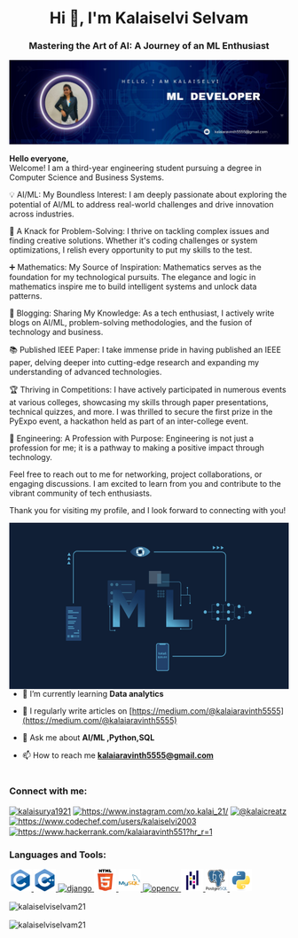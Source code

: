 <h1 align="center">Hi 👋, I'm Kalaiselvi Selvam</h1>
<h3 align="center">Mastering the Art of AI: A Journey of an ML Enthusiast</h3>

![image](https://github.com/KalaiselviSelvam21/KalaiselviSelvam21/blob/9c0b5d8da36158fcb6fa11c1196b0f10e39ed51b/Navy%20And%20White%20Geometric%20Technology%20%20LinkedIn%20Banner.jpg)
<p><b>Hello everyone,</b>
<br>
Welcome! I am a third-year engineering student pursuing a degree in Computer Science and Business Systems.

💡 AI/ML: My Boundless Interest:
I am deeply passionate about exploring the potential of AI/ML to address real-world challenges and drive innovation across industries.

🧠 A Knack for Problem-Solving:
I thrive on tackling complex issues and finding creative solutions. Whether it's coding challenges or system optimizations, I relish every opportunity to put my skills to the test.

➕ Mathematics: My Source of Inspiration:
Mathematics serves as the foundation for my technological pursuits. The elegance and logic in mathematics inspire me to build intelligent systems and unlock data patterns.

📝 Blogging: Sharing My Knowledge:
As a tech enthusiast, I actively write blogs on AI/ML, problem-solving methodologies, and the fusion of technology and business.

📚 Published IEEE Paper:
I take immense pride in having published an IEEE paper, delving deeper into cutting-edge research and expanding my understanding of advanced technologies.

🏆 Thriving in Competitions:
I have actively participated in numerous events at various colleges, showcasing my skills through paper presentations, technical quizzes, and more. I was thrilled to secure the first prize in the PyExpo event, a hackathon held as part of an inter-college event.

🔧 Engineering: A Profession with Purpose:
Engineering is not just a profession for me; it is a pathway to making a positive impact through technology.

Feel free to reach out to me for networking, project collaborations, or engaging discussions. I am excited to learn from you and contribute to the vibrant community of tech enthusiasts.

Thank you for visiting my profile, and I look forward to connecting with you!</p>
<img align="right" height=300px src="https://github.com/KalaiselviSelvam21/KalaiselviSelvam21/blob/0ec154b743a090afe0dc7b554cda02df8d28131b/12eca-machine-learning.gif">


- 🌱 I’m currently learning **Data analytics**

- 📝 I regularly write articles on [https://medium.com/@kalaiaravinth5555](https://medium.com/@kalaiaravinth5555)

- 💬 Ask me about **AI/ML ,Python,SQL**

- 📫 How to reach me **kalaiaravinth5555@gmail.com**<br><br>

<h3 align="left">Connect with me:</h3>
<p align="left">
<a href="https://twitter.com/kalaisurya1921" target="blank"><img align="center" src="https://raw.githubusercontent.com/rahuldkjain/github-profile-readme-generator/master/src/images/icons/Social/twitter.svg" alt="kalaisurya1921" height="30" width="40" /></a>
<a href="https://instagram.com/https://www.instagram.com/xo.kalai_21/" target="blank"><img align="center" src="https://raw.githubusercontent.com/rahuldkjain/github-profile-readme-generator/master/src/images/icons/Social/instagram.svg" alt="https://www.instagram.com/xo.kalai_21/" height="30" width="40" /></a>
<a href="https://medium.com/@kalaicreatz" target="blank"><img align="center" src="https://raw.githubusercontent.com/rahuldkjain/github-profile-readme-generator/master/src/images/icons/Social/medium.svg" alt="@kalaicreatz" height="30" width="40" /></a>
<a href="https://www.codechef.com/users/https://www.codechef.com/users/kalaiselvi2003" target="blank"><img align="center" src="https://cdn.jsdelivr.net/npm/simple-icons@3.1.0/icons/codechef.svg" alt="https://www.codechef.com/users/kalaiselvi2003" height="30" width="40" /></a>
<a href="https://www.hackerrank.com/https://www.hackerrank.com/kalaiaravinth551?hr_r=1" target="blank"><img align="center" src="https://raw.githubusercontent.com/rahuldkjain/github-profile-readme-generator/master/src/images/icons/Social/hackerrank.svg" alt="https://www.hackerrank.com/kalaiaravinth551?hr_r=1" height="30" width="40" /></a>
</p>

<h3 align="left">Languages and Tools:</h3>
<p align="left"> <a href="https://www.cprogramming.com/" target="_blank" rel="noreferrer"> <img src="https://raw.githubusercontent.com/devicons/devicon/master/icons/c/c-original.svg" alt="c" width="40" height="40"/> </a> <a href="https://www.w3schools.com/cpp/" target="_blank" rel="noreferrer"> <img src="https://raw.githubusercontent.com/devicons/devicon/master/icons/cplusplus/cplusplus-original.svg" alt="cplusplus" width="40" height="40"/> </a> <a href="https://www.djangoproject.com/" target="_blank" rel="noreferrer"> <img src="https://cdn.worldvectorlogo.com/logos/django.svg" alt="django" width="40" height="40"/> </a> <a href="https://www.w3.org/html/" target="_blank" rel="noreferrer"> <img src="https://raw.githubusercontent.com/devicons/devicon/master/icons/html5/html5-original-wordmark.svg" alt="html5" width="40" height="40"/> </a> <a href="https://www.mysql.com/" target="_blank" rel="noreferrer"> <img src="https://raw.githubusercontent.com/devicons/devicon/master/icons/mysql/mysql-original-wordmark.svg" alt="mysql" width="40" height="40"/> </a> <a href="https://opencv.org/" target="_blank" rel="noreferrer"> <img src="https://www.vectorlogo.zone/logos/opencv/opencv-icon.svg" alt="opencv" width="40" height="40"/> </a> <a href="https://pandas.pydata.org/" target="_blank" rel="noreferrer"> <img src="https://raw.githubusercontent.com/devicons/devicon/2ae2a900d2f041da66e950e4d48052658d850630/icons/pandas/pandas-original.svg" alt="pandas" width="40" height="40"/> </a> <a href="https://www.postgresql.org" target="_blank" rel="noreferrer"> <img src="https://raw.githubusercontent.com/devicons/devicon/master/icons/postgresql/postgresql-original-wordmark.svg" alt="postgresql" width="40" height="40"/> </a> <a href="https://www.python.org" target="_blank" rel="noreferrer"> <img src="https://raw.githubusercontent.com/devicons/devicon/master/icons/python/python-original.svg" alt="python" width="40" height="40"/> </a> </p>

<p><img align="center" src="https://github-readme-stats.vercel.app/api/top-langs?username=kalaiselviselvam21&show_icons=true&locale=en&layout=compact" alt="kalaiselviselvam21" /></p>

<p><img align="center" src="https://github-readme-streak-stats.herokuapp.com/?user=kalaiselviselvam21&" alt="kalaiselviselvam21" /></p>
